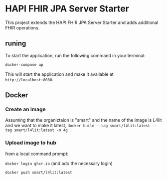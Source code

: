 # HAPI FHIR JPA Server Starter

This project extends the HAPI FHIR JPA Server Starter and adds additional FHIR operations.



## runing

To start the application, run the following command in your terminal:

```bash
docker-compose up 
```

This will start the application and make it available at `http://localhost:8080`.


## Docker

### Create an image  

Assuming that the organiztaion is "smart" and the name of the image is L4lit and we want to make it latest,
`docker build --tag smart/l4lit:latest --tag smart/l4lit:latest -m 4g .  `

### Upload image to hub
from a local command prompt:

`docker login ghcr.io` (and ado the necessary login)

`docker push smart/l4lit:latest` 

